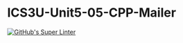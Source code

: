# ICS3U-Unit5-05-CPP-Mailer

[![GitHub's Super Linter](https://github.com/matthew-meech/ICS3U-Unit5-05-CPP-Mailer/workflows/GitHub's%20Super%20Linter/badge.svg)](https://github.com/matthew-meech/ICS3U-Unit5-05-CPP-Mailer/actions)
